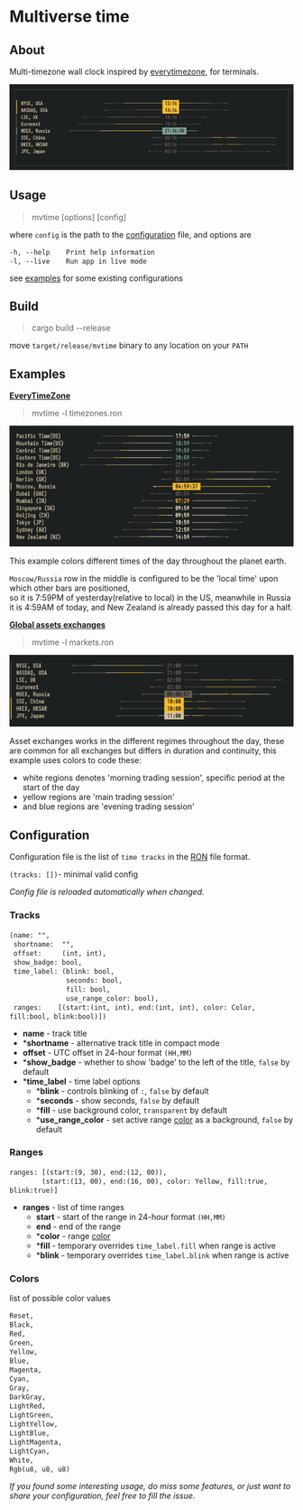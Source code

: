 # Multiverse time
## About
Multi-timezone wall clock inspired by [everytimezone](https://everytimezone.com), for terminals.
<p align="center">
  <img alt="Example of mvtime configured for asset markets" src="img/head.png">
</p>

## Usage
> mvtime [options] [config]

where `config` is the path to the [configuration](#configuration) file, and options are

    -h, --help    Print help information
    -l, --live    Run app in live mode

see [examples](#examples) for some existing configurations

## Build
> cargo build --release

move `target/release/mvtime` binary to any location on your `PATH`


## Examples
[**EveryTimeZone**](timezones.ron) 

> mvtime -l timezones.ron 

<p align="center">
  <img alt="Example of mvtime configured to match everytimezone.com" src="img/tz.png">
</p>

This example colors different times of the day throughout the planet earth. 

`Moscow/Russia` row in the middle is configured to be the 'local time' upon which other bars are positioned,\
so it is 7:59PM of yesterday(relative to local) in the US, meanwhile in Russia it is 4:59AM of today,
and New Zealand is already passed this day for a half.

[**Global assets exchanges**](markets.ron)
> mvtime -l markets.ron 

<p align="center">
  <img alt="Example of mvtime configured for asset markets" src="img/mkt.png">
</p>

Asset exchanges works in the different regimes throughout the day, these are common for all exchanges but differs in duration and continuity, this
example uses colors to code these:
- white regions denotes 'morning trading session', specific period at the start of the day
- yellow regions are 'main trading session'
- and blue regions are 'evening trading session'

## Configuration

Configuration file is the list of `time tracks` in the [RON](https://docs.rs/ron/latest/ron) file format.

`(tracks: [])`- minimal valid config

*Config file is reloaded automatically when changed.*

### Tracks
```
(name: "",
 shortname:  "",
 offset:     (int, int),
 show_badge: bool,
 time_label: (blink: bool, 
              seconds: bool, 
              fill: bool, 
              use_range_color: bool),
 ranges:    [(start:(int, int), end:(int, int), color: Color, fill:bool, blink:bool)])
```
- **name** - track title
- ***shortname** - alternative track title in compact mode
- **offset** - UTC offset in 24-hour format `(HH,MM)`
- ***show_badge** - whether to show 'badge' to the left of the title, `false` by default
- ***time_label** - time label options
	- ***blink** - controls blinking of `:`, `false` by default
	- ***seconds** - show seconds, `false` by default
	- ***fill** - use background color, `transparent` by default
	- ***use_range_color** - set active range [color](#colors) as a background, `false` by default

### Ranges
```
ranges: [(start:(9, 30), end:(12, 00)),
        (start:(13, 00), end:(16, 00), color: Yellow, fill:true, blink:true)]
```
- **ranges** - list of time ranges
	- **start**  - start of the range in 24-hour format `(HH,MM)`
	- **end** - end of the range
	- ***color** - range [color](#colors)
	- ***fill** - temporary overrides `time_label.fill` when range is active
	- ***blink** - temporary overrides `time_label.blink` when range is active

### Colors
list of possible color values
```
Reset,
Black,
Red,
Green,
Yellow,
Blue,
Magenta,
Cyan,
Gray,
DarkGray,
LightRed,
LightGreen,
LightYellow,
LightBlue,
LightMagenta,
LightCyan,
White,
Rgb(u8, u8, u8)
```

*If you found some interesting usage, do miss some features, or just want to share your configuration,
feel free to fill the issue.*
